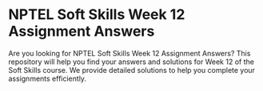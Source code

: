 # NPTEL Soft Skills Week 12 Assignment Answers

Are you looking for NPTEL Soft Skills Week 12 Assignment Answers? This repository will help you find your answers and solutions for Week 12 of the Soft Skills course. We provide detailed solutions to help you complete your assignments efficiently.